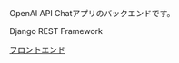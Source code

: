 OpenAI API Chatアプリのバックエンドです。

Django REST Framework

[フロントエンド](https://github.com/qlitre/openai-chat-frontend)
